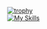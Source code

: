 
[![trophy](https://github-profile-trophy.vercel.app/?username=xahurs)](https://github.com/xahurs/github-profile-trophy)
<br>
[![My Skills](https://skillicons.dev/icons?i=js,html,css,ror,php,codeigniter,mysql)](https://skillicons.dev)

